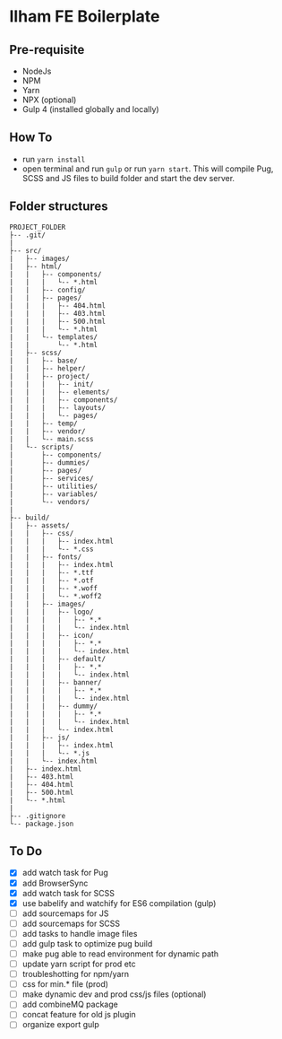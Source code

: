 # Ilham FE Boilerplate

## Pre-requisite
* NodeJs
* NPM
* Yarn
* NPX (optional)
* Gulp 4 (installed globally and locally)

## How To
* run `yarn install`
* open terminal and run `gulp` or run `yarn start`. This will compile Pug, SCSS and JS files to build folder and start the dev server.

## Folder structures
```
PROJECT_FOLDER
├-- .git/
|
├-- src/
|   ├-- images/
|   ├-- html/
|   |   ├-- components/
|   |   |   └-- *.html
|   |   ├-- config/
|   |   ├-- pages/
|   |   |   ├-- 404.html
|   |   |   ├-- 403.html
|   |   |   ├-- 500.html
|   |   |   └-- *.html
|   |   └-- templates/
|   |       └-- *.html
|   ├-- scss/
|   |   ├-- base/
|   |   ├-- helper/
|   |   ├-- project/
|   |   |   ├-- init/
|   |   |   ├-- elements/
|   |   |   ├-- components/
|   |   |   ├-- layouts/
|   |   |   └-- pages/
|   |   ├-- temp/
|   |   ├-- vendor/
|   |   └-- main.scss
|   └-- scripts/
|       ├-- components/
|       ├-- dummies/
|       ├-- pages/
|       ├-- services/
|       ├-- utilities/
|       ├-- variables/
|       └-- vendors/
|
├-- build/
|   ├-- assets/
|   |   ├-- css/
|   |   |   ├-- index.html
|   |   |   └-- *.css
|   |   ├-- fonts/
|   |   |   ├-- index.html
|   |   |   ├-- *.ttf
|   |   |   ├-- *.otf
|   |   |   ├-- *.woff
|   |   |   └-- *.woff2
|   |   ├-- images/
|   |   |   ├-- logo/
|   |   |   |   ├-- *.*
|   |   |   |   └-- index.html
|   |   |   ├-- icon/
|   |   |   |   ├-- *.*
|   |   |   |   └-- index.html
|   |   |   ├-- default/
|   |   |   |   ├-- *.*
|   |   |   |   └-- index.html
|   |   |   ├-- banner/
|   |   |   |   ├-- *.*
|   |   |   |   └-- index.html
|   |   |   ├-- dummy/
|   |   |   |   ├-- *.*
|   |   |   |   └-- index.html
|   |   |   └-- index.html
|   |   ├-- js/
|   |   |   ├-- index.html
|   |   |   └-- *.js
|   |   └-- index.html
|   ├-- index.html
|   ├-- 403.html
|   ├-- 404.html
|   ├-- 500.html
|   └-- *.html
|
├-- .gitignore
└-- package.json

```

## To Do
- [x] add watch task for Pug
- [x] add BrowserSync
- [x] add watch task for SCSS
- [x] use babelify and watchify for ES6 compilation (gulp)
- [ ] add sourcemaps for JS
- [ ] add sourcemaps for SCSS
- [ ] add tasks to handle image files
- [ ] add gulp task to optimize pug build
- [ ] make pug able to read environment for dynamic path
- [ ] update yarn script for prod etc
- [ ] troubleshotting for npm/yarn
- [ ] css for min.* file (prod)
- [ ] make dynamic dev and prod css/js files (optional)
- [ ] add combineMQ package
- [ ] concat feature for old js plugin
- [ ] organize export gulp
